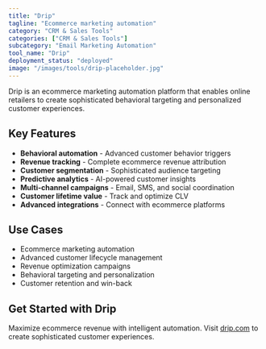 ```yaml
---
title: "Drip"
tagline: "Ecommerce marketing automation"
category: "CRM & Sales Tools"
categories: ["CRM & Sales Tools"]
subcategory: "Email Marketing Automation"
tool_name: "Drip"
deployment_status: "deployed"
image: "/images/tools/drip-placeholder.jpg"
---
```

Drip is an ecommerce marketing automation platform that enables online retailers to create sophisticated behavioral targeting and personalized customer experiences.

## Key Features

- **Behavioral automation** - Advanced customer behavior triggers
- **Revenue tracking** - Complete ecommerce revenue attribution
- **Customer segmentation** - Sophisticated audience targeting
- **Predictive analytics** - AI-powered customer insights
- **Multi-channel campaigns** - Email, SMS, and social coordination
- **Customer lifetime value** - Track and optimize CLV
- **Advanced integrations** - Connect with ecommerce platforms

## Use Cases

- Ecommerce marketing automation
- Advanced customer lifecycle management
- Revenue optimization campaigns
- Behavioral targeting and personalization
- Customer retention and win-back

## Get Started with Drip

Maximize ecommerce revenue with intelligent automation. Visit [drip.com](https://www.drip.com) to create sophisticated customer experiences.